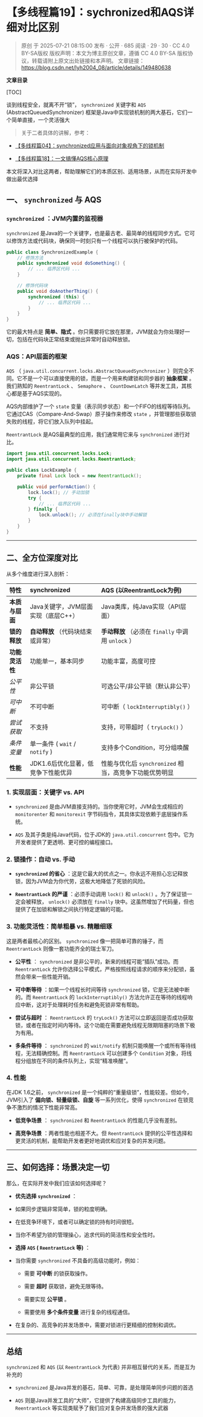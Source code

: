 # 【多线程篇19】：sychronized和AQS详细对比区别

> 原创 于 2025-07-21 08:15:00 发布 · 公开 · 685 阅读 · 29 · 30 · CC 4.0 BY-SA版权 版权声明：本文为博主原创文章，遵循 CC 4.0 BY-SA 版权协议，转载请附上原文出处链接和本声明。
> 文章链接：https://blog.csdn.net/lyh2004_08/article/details/149480638

**文章目录**

[TOC]


谈到线程安全，就离不开“锁”， `synchronized` 关键字和 `AQS` (AbstractQueuedSynchronizer) 框架是Java中实现锁机制的两大基石，它们一个简单直接，一个灵活强大

> 关于二者具体的讲解，参考：
> 
> 

-  [【多线程篇04】：synchronized应用与面向对象视角下的锁机制](https://blog.csdn.net/lyh2004_08/article/details/149242172) 

-  [【多线程篇18】：一文搞懂AQS核心原理](https://blog.csdn.net/lyh2004_08/article/details/149480328) 

本文将深入对比这两者，帮助理解它们的本质区别、适用场景，从而在实际开发中做出最优选择

## 一、 `synchronized` 与 AQS

###  `synchronized` ：JVM内置的监视器

`synchronized` 是Java的一个关键字，也是最古老、最简单的线程同步方式。它可以修饰方法或代码块，确保同一时刻只有一个线程可以执行被保护的代码。

```java
public class SynchronizedExample {
    // 修饰方法
    public synchronized void doSomething() {
        // ... 临界区代码 ...
    }

    // 修饰代码块
    public void doAnotherThing() {
        synchronized (this) {
            // ... 临界区代码 ...
        }
    }
}
```

它的最大特点是 **简单、隐式** 。你只需要将它放在那里，JVM就会为你处理好一切，包括在代码块正常结束或抛出异常时自动释放锁。

### AQS：API层面的框架

`AQS` （ `java.util.concurrent.locks.AbstractQueuedSynchronizer` ）则完全不同。它不是一个可以直接使用的锁，而是一个用来构建锁和同步器的 **抽象框架** 。我们熟知的 `ReentrantLock` 、 `Semaphore` 、 `CountDownLatch` 等并发工具，其核心都是基于AQS实现的。

AQS内部维护了一个 `state` 变量（表示同步状态）和一个FIFO的线程等待队列。它通过CAS（Compare-And-Swap）原子操作来修改 `state` ，并管理那些获取锁失败的线程，将它们放入队列中挂起。

`ReentrantLock` 是AQS最典型的应用，我们通常用它来与 `synchronized` 进行对比。

```java
import java.util.concurrent.locks.Lock;
import java.util.concurrent.locks.ReentrantLock;

public class LockExample {
    private final Lock lock = new ReentrantLock();

    public void performAction() {
        lock.lock(); // 手动加锁
        try {
            // ... 临界区代码 ...
        } finally {
            lock.unlock(); // 必须在finally块中手动解锁
        }
    }
}
```

---

## 二、全方位深度对比

从多个维度进行深入剖析：

| 特性 | synchronized | AQS (以ReentrantLock为例) |
|:---|:---|:---|
|  **本质与层面**  | Java关键字，JVM层面实现（底层C++） | Java类库，纯Java实现（API层面） |
|  **锁的释放**  |  **自动释放** （代码块结束或异常） |  **手动释放** （必须在 `finally` 中调用 `unlock` ） |
|  **功能灵活性**  | 功能单一，基本同步 | 功能丰富，高度可控 |
|  *公平性*  | 非公平锁 | 可选公平/非公平锁（默认非公平） |
|  *可中断*  | 不可中断 | 可中断（ `lockInterruptibly()` ） |
|  *尝试获取*  | 不支持 | 支持，可带超时（ `tryLock()` ） |
|  *条件变量*  | 单一条件 ( `wait` / `notify` ) | 支持多个Condition，可分组唤醒 |
|  **性能**  | JDK1.6后优化显著，低竞争下性能优异 | 性能与优化后 `synchronized` 相当，高竞争下功能优势明显 |


### 1. 实现层面：关键字 vs. API

-  `synchronized` 是由JVM直接支持的。当你使用它时，JVM会生成相应的 `monitorenter` 和 `monitorexit` 字节码指令，其具体实现依赖于底层操作系统。

-  `AQS` 及其子类是纯Java代码，位于JDK的 `java.util.concurrent` 包中。它为开发者提供了更透明、更可控的编程接口。

### 2. 锁操作：自动 vs. 手动

-  **`synchronized` 的省心** ：这是它最大的优点之一。你永远不用担心忘记释放锁，因为JVM会为你代劳，这极大地降低了死锁的风险。

-  **`ReentrantLock` 的严谨** ：必须手动调用 `lock()` 和 `unlock()` 。为了保证锁一定会被释放， `unlock()` 必须放在 `finally` 块中。这虽然增加了代码量，但也提供了在加锁和解锁之间执行特定逻辑的可能。

### 3. 功能灵活性：简单粗暴 vs. 精雕细琢

这是两者最核心的区别。 `synchronized` 像一把简单可靠的锤子，而 `ReentrantLock` 则像一套功能齐全的瑞士军刀。

-  **公平性** ： `synchronized` 是非公平的，新来的线程可能“插队”成功。而 `ReentrantLock` 允许你选择公平模式，严格按照线程请求的顺序来分配锁，虽然会带来一些性能开销。

-  **可中断等待** ：如果一个线程长时间等待 `synchronized` 锁，它是无法被中断的。而 `ReentrantLock` 的 `lockInterruptibly()` 方法允许正在等待的线程响应中断，这对于处理耗时任务和避免死锁非常有帮助。

-  **尝试与超时** ： `ReentrantLock` 的 `tryLock()` 方法可以立即返回是否成功获取锁，或者在指定时间内等待。这个功能在需要避免线程无限期阻塞的场景下极为有用。

-  **多条件等待** ： `synchronized` 的 `wait/notify` 机制只能唤醒一个或所有等待线程，无法精确控制。而 `ReentrantLock` 可以创建多个 `Condition` 对象，将线程分组放在不同的条件队列上，实现“精准唤醒”。

### 4. 性能

在JDK 1.6之前， `synchronized` 是一个纯粹的“重量级锁”，性能较差。但如今，JVM引入了 **偏向锁、轻量级锁、自旋** 等一系列优化，使得 `synchronized` 在锁竞争不激烈的情况下性能非常高。

-  **低竞争场景** ： `synchronized` 和 `ReentrantLock` 的性能几乎没有差别。

-  **高竞争场景** ：两者性能也相差不大。但 `ReentrantLock` 提供的公平性选择和更灵活的机制，能帮助开发者更好地调优和应对复杂的并发问题。

---

## 三、如何选择：场景决定一切

那么，在实际开发中我们应该如何选择呢？

-  **优先选择 `synchronized`** ：

  - 如果同步逻辑非常简单，锁的粒度明确。

  - 在低竞争环境下，或者可以确定锁的持有时间很短。

  - 当你不希望为锁的管理操心，追求代码的简洁性和安全性时。

-  **选择 `AQS` ( `ReentrantLock` 等)** ：

  - 当你需要 `synchronized` 不具备的高级功能时，例如：

    - 需要 **可中断** 的锁获取操作。

    - 需要 **超时** 获取锁，避免无限等待。

    - 需要实现 **公平锁** 。

    - 需要使用 **多个条件变量** 进行复杂的线程通信。

  - 在复杂的、高竞争的并发场景中，需要对锁进行更精细的控制和调优。

---

## 总结

`synchronized` 和 `AQS` (以 `ReentrantLock` 为代表) 并非相互替代的关系，而是互为补充的

-  `synchronized` 是Java并发的基石，简单、可靠，是处理简单同步问题的首选

-  `AQS` 则是Java并发工具的“大师”，它提供了构建高级同步工具的能力， `ReentrantLock` 等实现类赋予了我们应对复杂并发场景的强大武器

